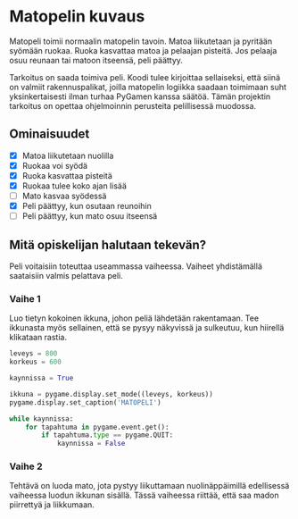 # Matopelin kuvaus

Matopeli toimii normaalin matopelin tavoin. Matoa liikutetaan ja pyritään syömään ruokaa. Ruoka kasvattaa matoa ja pelaajan pisteitä. Jos pelaaja osuu reunaan tai matoon itseensä, peli päättyy.

Tarkoitus on saada toimiva peli. Koodi tulee kirjoittaa sellaiseksi, että siinä on valmiit rakennuspalikat, joilla matopelin logiikka saadaan toimimaan suht yksinkertaisesti ilman turhaa PyGamen kanssa säätöä. Tämän projektin tarkoitus on opettaa ohjelmoinnin perusteita pelillisessä muodossa.

## Ominaisuudet

- [X] Matoa liikutetaan nuolilla
- [X] Ruokaa voi syödä
- [X] Ruoka kasvattaa pisteitä
- [X] Ruokaa tulee koko ajan lisää
- [ ] Mato kasvaa syödessä
- [X] Peli päättyy, kun osutaan reunoihin
- [ ] Peli päättyy, kun mato osuu itseensä

## Mitä opiskelijan halutaan tekevän?

Peli voitaisiin toteuttaa useammassa vaiheessa. Vaiheet yhdistämällä saataisiin valmis pelattava peli.

### Vaihe 1

Luo tietyn kokoinen ikkuna, johon peliä lähdetään rakentamaan. Tee ikkunasta myös sellainen, että se pysyy näkyvissä ja sulkeutuu, kun hiirellä klikataan rastia.

```python
leveys = 800
korkeus = 600

kaynnissa = True

ikkuna = pygame.display.set_mode((leveys, korkeus))
pygame.display.set_caption('MATOPELI')

while kaynnissa:
    for tapahtuma in pygame.event.get():
        if tapahtuma.type == pygame.QUIT:
            kaynnissa = False
```

### Vaihe 2

Tehtävä on luoda mato, jota pystyy liikuttamaan nuolinäppäimillä edellisessä vaiheessa luodun ikkunan sisällä. Tässä vaiheessa riittää, että saa madon piirrettyä ja liikkumaan.